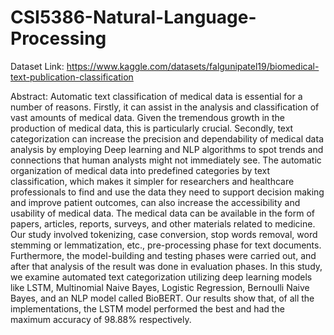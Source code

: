 # CSI5386-Natural-Language-Processing


Dataset Link: https://www.kaggle.com/datasets/falgunipatel19/biomedical-text-publication-classification


Abstract: Automatic text classification of medical data is essential for a number of reasons. Firstly, it can assist in the analysis and classification of vast amounts of medical data. Given the tremendous growth in the production of medical data, this is particularly crucial. Secondly, text categorization can increase the precision and dependability of medical data analysis by employing Deep learning and NLP algorithms to spot trends and connections that human analysts might not immediately see. The automatic organization of medical data into predefined categories by text classification, which makes it simpler for researchers and healthcare professionals to find and use the data they need to support decision making and improve patient outcomes, can also increase the accessibility and usability of medical data. The medical data can be available in the form of papers, articles, reports, surveys, and other materials related to medicine. Our study involved tokenizing, case conversion, stop words removal, word stemming or lemmatization, etc., pre-processing phase for text documents. Furthermore, the model-building and testing phases were carried out, and after that analysis of the result was done in evaluation phases. In this study, we examine automated text categorization utilizing deep learning models like LSTM, Multinomial Naive Bayes, Logistic Regression, Bernoulli Naive Bayes, and an NLP model called BioBERT. Our results show that, of all the implementations, the LSTM model performed the best and had the maximum accuracy of 98.88% respectively.
